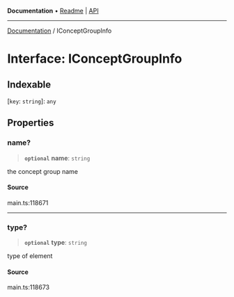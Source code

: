 **Documentation** • [Readme](../README.md) \| [API](../globals.md)

***

[Documentation](../README.md) / IConceptGroupInfo

# Interface: IConceptGroupInfo

## Indexable

 \[`key`: `string`\]: `any`

## Properties

### name?

> **`optional`** **name**: `string`

the concept group name

#### Source

main.ts:118671

***

### type?

> **`optional`** **type**: `string`

type of element

#### Source

main.ts:118673
